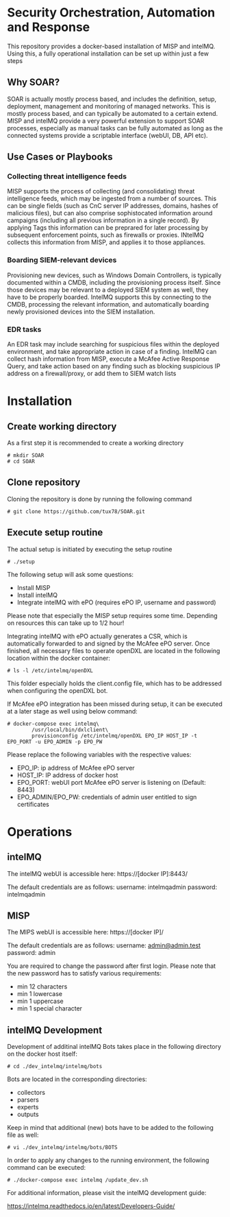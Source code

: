 # Security Orchestration, Automation and Response 
This repository provides a docker-based installation of MISP and intelMQ. Using this, a fully operational installation can be set up within just a few steps

## Why SOAR?
SOAR is actually mostly process based, and includes the definition, setup, deployment, management and monitoring of managed networks. This is mostly process based, and can typically be automated to a certain extend. MISP and intelMQ provide a very powerful extension to support SOAR processes, especially as manual tasks can be fully automated as long as the connected systems provide a scriptable interface (webUI, DB, API etc).

## Use Cases or Playbooks
### Collecting threat intelligence feeds
MISP supports the process of collecting (and consolidating) threat intelligence feeds, which may be ingested from a number of sources. This can be single fields (such as CnC server IP addresses, domains, hashes of malicious files), but can also comprise sophistocated information around campaigns (including all previous information in a single record).
By applying Tags this information can be preprared for later processing by subsequent enforcement points, such as firewalls or proxies. INtelMQ collects this information from MISP, and applies it to those appliances.

### Boarding SIEM-relevant devices
Provisioning new devices, such as Windows Domain Controllers, is typically documented within a CMDB, including the provisioning process itself. Since those devices may be relevant to a deployed SIEM system as well, they have to be properly boarded.
IntelMQ supports this by connecting to the CMDB, processing the relevant information, and automatically boarding newly provisioned devices into the SIEM installation.

### EDR tasks
An EDR task may include searching for suspicious files within the deployed environment, and take appropriate action in case of a finding.
IntelMQ can collect hash information from MISP, execute a McAfee Active Response Query, and take action based on any finding such as blocking suspicious IP address on a firewall/proxy, or add them to SIEM watch lists

# Installation
## Create working directory
As a first step it is recommended to create a working directory
```
# mkdir SOAR
# cd SOAR
```

## Clone repository
Cloning the repository is done by running the following command
```
# git clone https://github.com/tux78/SOAR.git
```

## Execute setup routine
The actual setup is initiated by executing the setup routine
```
# ./setup
```

The following setup will ask some questions:
- Install MISP
- Install intelMQ
- Integrate intelMQ with ePO (requires ePO IP, username and password)

Please note that especially the MISP setup requires some time. Depending on resources this can take up to 1/2 hour!

Integrating intelMQ with ePO actually generates a CSR, which is automatically forwarded to and signed by the McAfee ePO server. Once finished, all necessary files to operate openDXL are located in the following location within the docker container:
```
# ls -l /etc/intelmq/openDXL
```
This folder especially holds the client.config file, which has to be addressed when configuring the openDXL bot.

If McAfee ePO integration has been missed during setup, it can be executed at a later stage as well using below command:
```
# docker-compose exec intelmq\
        /usr/local/bin/dxlclient\
        provisionconfig /etc/intelmq/openDXL EPO_IP HOST_IP -t EPO_PORT -u EPO_ADMIN -p EPO_PW
```
Please replace the following variables with the respective values:
- EPO_IP: ip address of McAfee ePO server
- HOST_IP: IP address of docker host
- EPO_PORT: webUI port McAfee ePO server is listening on (Default: 8443)
- EPO_ADMIN/EPO_PW: credentials of admin user entitled to sign certificates

# Operations

## intelMQ
The intelMQ webUI is accessible here:
https://[docker IP]:8443/

The default credentials are as follows:
username: intelmqadmin
password: intelmqadmin

## MISP
The MIPS webUI is accessible here:
https://[docker IP]/

The default credentials are as follows:
username: admin@admin.test
password: admin

You are required to change the password after first login. Please note that the new password has to satisfy various requirements:
- min 12 characters
- min 1 lowercase
- min 1 uppercase
- min 1 special character

## intelMQ Development
Development of additinal intelMQ Bots takes place in the following directory on the docker host itself:
```
# cd ./dev_intelmq/intelmq/bots
```
Bots are located in the corresponding directories:
- collectors
- parsers
- experts
- outputs

Keep in mind that additional (new) bots have to be added to the following file as well:
```
# vi ./dev_intelmq/intelmq/bots/BOTS
```
In order to apply any changes to the running environment, the following command can be executed:
```
# ./docker-compose exec intelmq /update_dev.sh
```
For additional information, please visit the intelMQ development guide:

https://intelmq.readthedocs.io/en/latest/Developers-Guide/

